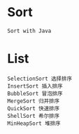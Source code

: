 # Sort
	Sort with Java
# List
	SelectionSort 选择排序
	InsertSort 插入排序
	BubbleSort 冒泡排序
	MergeSort 归并排序
	QuickSort 快速排序
	ShellSort 希尔排序
	MinHeapSort 堆排序
